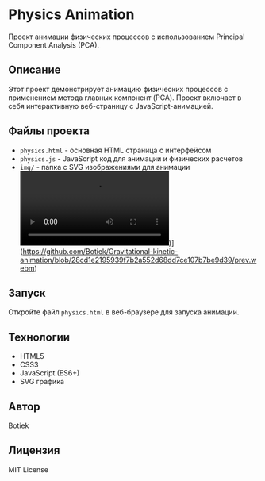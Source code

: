 # Physics Animation

Проект анимации физических процессов с использованием Principal Component Analysis (PCA).

## Описание

Этот проект демонстрирует анимацию физических процессов с применением метода главных компонент (PCA). Проект включает в себя интерактивную веб-страницу с JavaScript-анимацией.

## Файлы проекта

- `physics.html` - основная HTML страница с интерфейсом
- `physics.js` - JavaScript код для анимации и физических расчетов
- `img/` - папка с SVG изображениями для анимации
![Image alt](https://github.com/Botiek/Gravitational-kinetic-animation/blob/28cd1e2195939f7b2a552d68dd7ce107b7be9d39/prev.webm))](https://github.com/Botiek/Gravitational-kinetic-animation/blob/28cd1e2195939f7b2a552d68dd7ce107b7be9d39/prev.webm)
## Запуск

Откройте файл `physics.html` в веб-браузере для запуска анимации.

## Технологии

- HTML5
- CSS3
- JavaScript (ES6+)
- SVG графика

## Автор

Botiek

## Лицензия

MIT License
